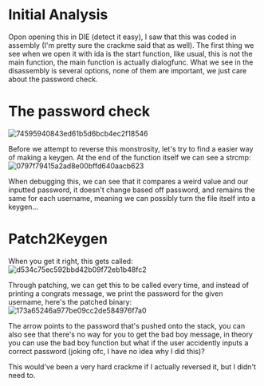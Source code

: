 # Initial Analysis
Opon opening this in DIE (detect it easy), I saw that this was coded in assembly (I'm pretty sure the crackme said that as well).
The first thing we see when we open it with ida is the start function, like usual, this is not the main function, the main function is actually dialogfunc.
What we see in the disassembly is several options, none of them are important, we just care about the password check. 
# The password check
![74595940843ed61b5d6bcb4ec2f18546](https://github.com/Boberttt/notes/assets/104478197/db5714c5-c62b-4774-bb8a-45749c0eba0c)


Before we attempt to reverse this monstrosity, let's try to find a easier way of making a keygen.
At the end of the function itself we can see a strcmp:
![0797f79415a2ad8e00bffd640aacb623](https://github.com/Boberttt/notes/assets/104478197/6f552833-fb43-4137-bcfa-4b4aae2eb96f)

When debugging this, we can see that it compares a weird value and our inputted password, it doesn't change based off password, and remains the same for each username, meaning we can possibly turn the file itself into a keygen…
# Patch2Keygen
When you get it right, this gets called:
![d534c75ec592bbd42b09f72eb1b48fc2](https://github.com/Boberttt/notes/assets/104478197/6e090ca8-79f3-4045-9a9e-7ca29808ddef)

Through patching, we can get this to be called every time, and instead of printing a congrats message, we print the password for the given username, here's the patched binary:
![173a65246a977be09cc2de584976f7a0](https://github.com/Boberttt/notes/assets/104478197/d73c959f-7721-467b-aa54-d2e929cf3786)

The arrow points to the password that's pushed onto the stack, you can also see that there's no way for you to get the bad boy message, in theory you can use the bad boy function but what if the user accidently inputs a correct password (joking ofc, I have no idea why I did this)?

This would've been a very hard crackme if I actually reversed it, but I didn't need to. 
